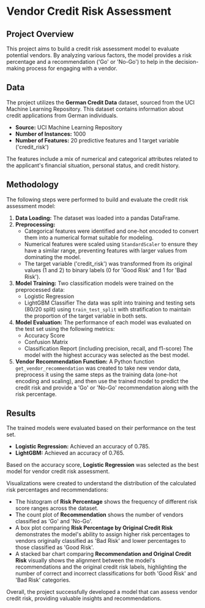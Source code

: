 
# Vendor Credit Risk Assessment

## Project Overview

This project aims to build a credit risk assessment model to evaluate potential vendors. By analyzing various factors, the model provides a risk percentage and a recommendation ('Go' or 'No-Go') to help in the decision-making process for engaging with a vendor.

## Data

The project utilizes the **German Credit Data** dataset, sourced from the UCI Machine Learning Repository. This dataset contains information about credit applications from German individuals.

*   **Source:** UCI Machine Learning Repository
*   **Number of Instances:** 1000
*   **Number of Features:** 20 predictive features and 1 target variable ('credit_risk')

The features include a mix of numerical and categorical attributes related to the applicant's financial situation, personal status, and credit history.

## Methodology

The following steps were performed to build and evaluate the credit risk assessment model:

1.  **Data Loading:** The dataset was loaded into a pandas DataFrame.
2.  **Preprocessing:**
    *   Categorical features were identified and one-hot encoded to convert them into a numerical format suitable for modeling.
    *   Numerical features were scaled using `StandardScaler` to ensure they have a similar range, preventing features with larger values from dominating the model.
    *   The target variable ('credit_risk') was transformed from its original values (1 and 2) to binary labels (0 for 'Good Risk' and 1 for 'Bad Risk').
3.  **Model Training:** Two classification models were trained on the preprocessed data:
    *   Logistic Regression
    *   LightGBM Classifier
    The data was split into training and testing sets (80/20 split) using `train_test_split` with stratification to maintain the proportion of the target variable in both sets.
4.  **Model Evaluation:** The performance of each model was evaluated on the test set using the following metrics:
    *   Accuracy Score
    *   Confusion Matrix
    *   Classification Report (including precision, recall, and f1-score)
    The model with the highest accuracy was selected as the best model.
5.  **Vendor Recommendation Function:** A Python function `get_vendor_recommendation` was created to take new vendor data, preprocess it using the same steps as the training data (one-hot encoding and scaling), and then use the trained model to predict the credit risk and provide a 'Go' or 'No-Go' recommendation along with the risk percentage.

## Results

The trained models were evaluated based on their performance on the test set.

*   **Logistic Regression:** Achieved an accuracy of 0.785.
*   **LightGBM:** Achieved an accuracy of 0.765.

Based on the accuracy score, **Logistic Regression** was selected as the best model for vendor credit risk assessment.

Visualizations were created to understand the distribution of the calculated risk percentages and recommendations:

*   The histogram of **Risk Percentage** shows the frequency of different risk score ranges across the dataset.
*   The count plot of **Recommendation** shows the number of vendors classified as 'Go' and 'No-Go'.
*   A box plot comparing **Risk Percentage by Original Credit Risk** demonstrates the model's ability to assign higher risk percentages to vendors originally classified as 'Bad Risk' and lower percentages to those classified as 'Good Risk'.
*   A stacked bar chart comparing **Recommendation and Original Credit Risk** visually shows the alignment between the model's recommendations and the original credit risk labels, highlighting the number of correct and incorrect classifications for both 'Good Risk' and 'Bad Risk' categories.

Overall, the project successfully developed a model that can assess vendor credit risk, providing valuable insights and recommendations.
